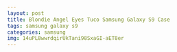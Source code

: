 ```yaml
---
layout: post
title: Blondie Angel Eyes Tuco Samsung Galaxy S9 Case
tags: samsung galaxy s9
categories: samsung
img: 14uPL8wwrdqirUkTani98SxaGI-aET8er
---
```

